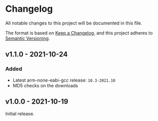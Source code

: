 # Changelog
All notable changes to this project will be documented in this file.

The format is based on [Keep a Changelog](https://keepachangelog.com/en/1.0.0/),
and this project adheres to [Semantic Versioning](https://semver.org/spec/v2.0.0.html).

## v1.1.0 - 2021-10-24
### Added
- Latest arm-none-eabi-gcc release: `10.3-2021.10`
- MD5 checks on the downloads

## v1.0.0 - 2021-10-19
Initial release.
